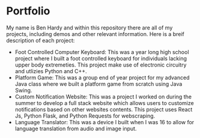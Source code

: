 # Portfolio

My name is Ben Hardy and within this repository there are all of my projects, including demos and other relevant information. Here is a breif description of each project:

- Foot Controlled Computer Keyboard: This was a year long high school project where I built a foot controlled keyboard for individuals lacking upper body extremeties. This project make use of electronic circuitry and utlizies Python and C++.
- Platform Game: This was a group end of year project for my advanced Java class where we built a platform game from scratch using Java Swing.
- Custom Notification Website: This was a project I worked on during the summer to develop a full stack website which allows users to customize notifications based on other websites contents. This project uses React Js, Python Flask, and Python Requests for webscraping.
- Language Translator: This was a device I built when I was 16 to allow for language translation from audio and image input.
